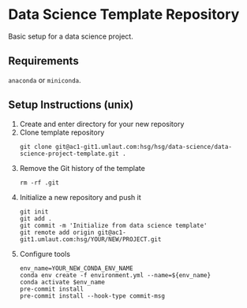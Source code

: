 # Data Science Template Repository

Basic setup for a data science project.

## Requirements

`anaconda` or `miniconda`.

## Setup Instructions (unix)

<ol>
<li>Create and enter directory for your new repository</li>
<li>Clone template repository</li>

```
git clone git@ac1-git1.umlaut.com:hsg/hsg/data-science/data-science-project-template.git .
```

<li>Remove the Git history of the template</li>

```
rm -rf .git
```

<li>Initialize a new repository and push it</li>

```
git init
git add .
git commit -m 'Initialize from data science template'
git remote add origin git@ac1-git1.umlaut.com:hsg/YOUR/NEW/PROJECT.git
```

<li>Configure tools</li>

```
env_name=YOUR_NEW_CONDA_ENV_NAME
conda env create -f environment.yml --name=${env_name}
conda activate $env_name
pre-commit install
pre-commit install --hook-type commit-msg
```

</ol>
